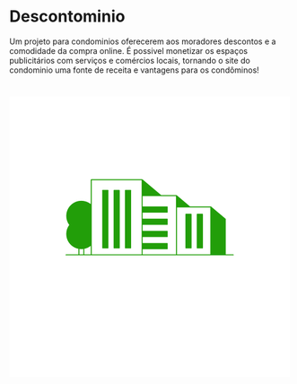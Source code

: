 # Descontominio 

Um projeto para condominios oferecerem aos moradores descontos e a comodidade da compra online.
É possivel monetizar os espaços publicitários com serviços e comércios locais, tornando o site do condominio uma fonte de receita e vantagens para os condôminos!

<h1 aling = "center">
    <img alt="Descontomino" title="Dscontominio" src="imagens/icon.png"/>
</h1>